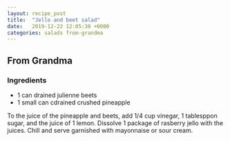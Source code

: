 ```yaml
---
layout: recipe_post
title:  "Jello and beet salad"
date:   2019-12-22 12:05:30 +0000
categories: salads from-grandma
---
```


## From Grandma
### Ingredients
* 1 can drained julienne beets
* 1 small can cdrained crushed pineapple


To the juice of the pineapple and beets, add 1/4 cup vinegar, 1 tablesppon sugar, and the juice of 1 lemon. Dissolve 1 package of rasberry jello with the juices. Chill and serve garnished with mayonnaise or sour cream.
